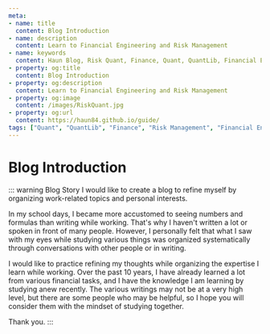 ```yaml
---
meta:
- name: title
  content: Blog Introduction
- name: description
  content: Learn to Financial Engineering and Risk Management
- name: keywords
  content: Haun Blog, Risk Quant, Finance, Quant, QuantLib, Financial Engineering, Risk Management
- property: og:title
  content: Blog Introduction
- property: og:description
  content: Learn to Financial Engineering and Risk Management
- property: og:image
  content: /images/RiskQuant.jpg
- property: og:url
  content: https://haun84.github.io/guide/
tags: ["Quant", "QuantLib", "Finance", "Risk Management", "Financial Engineering"]
---
```


# Blog Introduction

::: warning Blog Story
I would like to create a blog to refine myself by organizing work-related topics and personal interests.  
  
In my school days, I became more accustomed to seeing numbers and formulas than writing while working. That's why I haven't written a lot or spoken in front of many people. However, I personally felt that what I saw with my eyes while studying various things was organized systematically through conversations with other people or in writing.  
  
I would like to practice refining my thoughts while organizing the expertise I learn while working. Over the past 10 years, I have already learned a lot from various financial tasks, and I have the knowledge I am learning by studying anew recently. The various writings may not be at a very high level, but there are some people who may be helpful, so I hope you will consider them with the mindset of studying together.  
  
Thank you.
:::